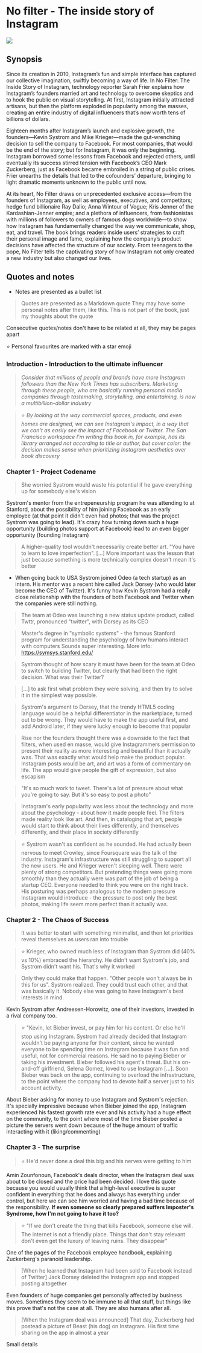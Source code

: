 # No filter - The inside story of Instagram

![](cover.jpg)

## Synopsis
Since its creation in 2010, Instagram’s fun and simple interface has captured our collective imagination, swiftly becoming a way of life. In No Filter: The Inside Story of Instagram, technology reporter Sarah Frier explains how Instagram’s founders married art and technology to overcome skeptics and to hook the public on visual storytelling. At first, Instagram initially attracted artisans, but then the platform exploded in popularity among the masses, creating an entire industry of digital influencers that’s now worth tens of billions of dollars.

Eighteen months after Instagram’s launch and explosive growth, the founders—Kevin Systrom and Mike Krieger—made the gut-wrenching decision to sell the company to Facebook. For most companies, that would be the end of the story; but for Instagram, it was only the beginning. Instagram borrowed some lessons from Facebook and rejected others, until eventually its success stirred tension with Facebook’s CEO Mark Zuckerberg, just as Facebook became embroiled in a string of public crises. Frier unearths the details that led to the cofounders’ departure, bringing to light dramatic moments unknown to the public until now.

At its heart, No Filter draws on unprecedented exclusive access—from the founders of Instagram, as well as employees, executives, and competitors; hedge fund billionaire Ray Dalio; Anna Wintour of Vogue; Kris Jenner of the Kardashian-Jenner empire; and a plethora of influencers, from fashionistas with millions of followers to owners of famous dogs worldwide—to show how Instagram has fundamentally changed the way we communicate, shop, eat, and travel. The book brings readers inside users’ strategies to craft their personal image and fame, explaining how the company’s product decisions have affected the structure of our society. From teenagers to the pope, No Filter tells the captivating story of how Instagram not only created a new industry but also changed our lives.

## Quotes and notes
- Notes are presented as a bullet list

> Quotes are presented as a Markdown quote
They may have some personal notes after them, like this. This is not part of the book, just my thoughts about the quote

Consecutive quotes/notes don't have to be related at all, they may be pages apart

:star: Personal favourites are marked with a star emoji


### Introduction - Introduction to the ultimate influencer
> _Consider that millions of people and brands have more Instagram followers than the New York Times has subscribers. Marketing through these people, who are basically running personal media companies through tastemaking, storytelling, and entertaining, is now a multibillion-dollar industry_

> :star: _By looking at the way commercial spaces, products, and even homes are designed, we can see Instagram's impact, in a way that we can't as easily see the impact of Facebook or Twitter. The San Francisco workspace I'm writing this book in, for example, has its library arranged not according to title or author, but cover color: the decision makes sense when prioritizing Instagram aesthetics over book discovery_

### Chapter 1 - Project Codename
> She worried Systrom would waste his potential if he gave everything up for somebody else's vision

Systrom's mentor from the entrepeneurship program he was attending to at Stanford, about the possibility of him joining Facebook as an early employee (at that point it didn't even had photos; that was the project Systrom was going to lead). It's crazy how turning down such a huge opportunity (building photos support at Facebook) lead to an even bigger opportunity (founding Instagram)

> A higher-quality tool wouldn't necessarily create better art. "You have to learn to love imperfection". [...] More important was the lesson that just because something is more technically complex doesn't mean it's better

- When going back to USA Systrom joined Odeo (a tech startup) as an intern. His mentor was a recent hire called Jack Dorsey (who would later become the CEO of Twitter). It's funny how Kevin Systrom had a really close relationship with the founders of both Facebook and Twitter when the companies were still nothing.

> The team at Odeo was launching a new status update product, called Twttr, pronounced "twitter", with Dorsey as its CEO

> Master's degree in "symbolic systems" - the famous Stanford program for understanding the psychology of how humans interact with computers 
Sounds super interesting. More info: https://symsys.stanford.edu/

> Systrom thought of how scary it must have been for the team at Odeo to switch to building Twitter, but clearly that had been the right decision. What was their Twitter?

> [...] to ask first what problem they were solving, and then try to solve it in the simplest way possible.

> Systrom's argument to Dorsey, that the trendy HTML5 coding language would be a helpful differentiator in the marketplace, turned out to be wrong. They would have to make the app useful first, and add Android later, if they were lucky enough to become that popular

> Rise nor the founders thought there was a downside to the fact that filters, when used en masse, would give Instagrammers permission to present their reality as more interesting and beautiful than it actually was. That was exactly what would help make the product popular. Instagram posts would be art, and art was a form of commentary on life. The app would give people the gift of expression, but also escapism

> "It's so much work to tweet. There's a lot of pressure about what you're going to say. But it's so easy to post a photo"

> Instagram's early popularity was less about the technology and more about the psychology - about how it made people feel. The filters made reality look like art. And then, in cataloging that art, people would start to think about their lives differently, and themselves differently, and their place in society differently

> :star: Systrom wasn't as confident as he sounded. He had actually been nervous to meet Crowley, since Foursquare was the talk of the industry. Instagram's infrastructure was still struggling to support all the new users. He and Krieger weren't sleeping well. There were plenty of strong competitors. But pretending things were going more smoothly than they actually were was part of the job of being a startup CEO. Everyone needed to think you were on the right track. His posturing was perhaps analogous to the modern pressure Instagram would introduce - the pressure to post only the best photos, making life seem more perfect than it actually was.

### Chapter 2 - The Chaos of Success
> It was better to start with something minimalist, and then let priorities reveal themselves as users ran into trouble

> :star: Krieger, who owned much less of Instagram than Systrom did (40% vs 10%) embraced the hierarchy. He didn't want Systrom's job, and Systrom didn't want his. That's why it worked

> Only they could make that happen. "Other people won't always be in this for us". Systrom realized. They could trust each other, and that was basically it. Nobody else was going to have Instagram's best interests in mind.

Kevin Systrom after Andreesen-Horowitz, one of their investors, invested in a rival company too. 

> :star: "Kevin, let Bieber invest, or pay him for his content. Or else he'll stop using Instagram.
> Systrom had already decided that Instagram wouldn't be paying anyone for their content, since he wanted everyone to be spending time on Instagram because it was fun and useful, not for commercial reasons. He said no to paying Bieber or taking his investment.
> Bieber followed his agent's threat. But his on-and-off girlfriend, Selena Gomez, loved to use Instagram [...]. Soon Bieber was back on the app, continuing to overload the infrastructure, to the point where the company had to devote half a server just to his account activity. 

About Bieber asking for money to use Instagram and Systrom's rejection. It's specially impressive because when Bieber joined the app, Instagram experienced his fastest growth rate ever and his activity had a huge effect on the community, to the point where most of the time Bieber posted a picture the servers went down because of the huge amount of traffic interacting with it (liking/commenting)

### Chapter 3 - The surprise
> :star: He'd never done a deal this big and his nerves were getting to him

Amin Zounfonoun, Facebook's deals director, when the Instagram deal was about to be closed and the price had been decided. I love this quote because you would usually think that a high-level executive is super confident in everything that he does and always has everything under control, but here we can see him worried and having a bad time because of the responsibility. **If even someone so clearly prepared suffers Imposter's Syndrome, how I'm not going to have it too?**

> :star: "If we don't create the thing that kills Facebook, someone else will. The internet is not a friendly place. Things that don't stay relevant don't even get the luxury of leaving ruins. They disappear"

One of the pages of the Facebook employee handbook, explaining Zuckerberg's paranoid leadership.

> [When he learned that Instagram had been sold to Facebook instead of Twitter] Jack Dorsey deleted the Instagram app and stopped posting altogether

Even founders of huge companies get personally affected by business moves. Sometimes they seem to be immune to all that stuff, but things like this prove that's not the case at all. They are also humans after all.

> [When the Instagram deal was announced] That day, Zuckerberg had postead a picture of Beast (his dog) on Instagram. His first time sharing on the app in almost a year

Small details
